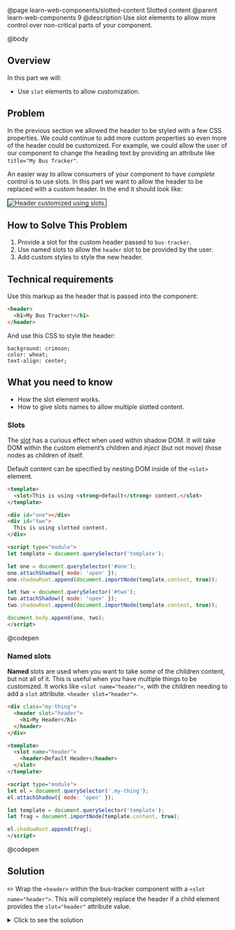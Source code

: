 @page learn-web-components/slotted-content Slotted content
@parent learn-web-components 9
@description Use slot elements to allow more control over non-critical parts of your component.

@body

## Overview

In this part we will:

- Use `slot` elements to allow customization.

## Problem

In the previous section we allowed the header to be styled with a few CSS properties. We could continue to add more custom properties so even more of the header could be customized. For example, we could allow the user of our component to change the heading text by providing an attribute like `title="My Bus Tracker"`.

An easier way to allow consumers of your component to have *complete* control is to use slots. In this part we want to allow the header to be replaced with a custom header. In the end it should look like:

<img src="../static/img/web-components/bt-slotted.jpg"
  style="border: solid 1px black; max-width: 100%;"
  title="Header customized using slots." />

## How to Solve This Problem

1. Provide a slot for the custom header passed to `bus-tracker`.
1. Use named slots to allow the `header` slot to be provided by the user.
1. Add custom styles to style the new header.

## Technical requirements

Use this markup as the header that is passed into the component:

```html
<header>
  <h1>My Bus Tracker!</h1>
</header>
```

And use this CSS to style the header:

```
background: crimson;
color: wheat;
text-align: center;
```

## What you need to know

- How the slot element works.
- How to give slots names to allow multiple slotted content.

### Slots

The [slot](https://developer.mozilla.org/en-US/docs/Web/HTML/Element/slot) has a curious effect when used within shadow DOM. It will take DOM within the custom element’s children and *inject* (but not move) those nodes as children of itself.

Default content can be specified by nesting DOM inside of the `<slot>` element.

```html
<template>
  <slot>This is using <strong>default</strong> content.</slot>
</template>

<div id="one"></div>
<div id="two">
  This is using slotted content.
</div>

<script type="module">
let template = document.querySelector('template');

let one = document.querySelector('#one');
one.attachShadow({ mode: 'open' });
one.shadowRoot.append(document.importNode(template.content, true));

let two = document.querySelector('#two');
two.attachShadow({ mode: 'open' });
two.shadowRoot.append(document.importNode(template.content, true));

document.body.append(one, two);
</script>
```
@codepen

### Named slots

__Named__ slots are used when you want to take *some* of the children content, but not all of it. This is useful when you have multiple things to be customized. It works like `<slot name="header">`, with the children needing to add a `slot` attribute.  `<header slot="header">`.

```html
<div class="my-thing">
  <header slot="header">
    <h1>My Header</h1>
  </header>
</div>

<template>
  <slot name="header">
    <header>Default Header</header>
  </slot>
</template>

<script type="module">
let el = document.querySelector('.my-thing');
el.attachShadow({ mode: 'open' });

let template = document.querySelector('template');
let frag = document.importNode(template.content, true);

el.shadowRoot.append(frag);
</script>
```
@codepen

## Solution

✏️ Wrap the `<header>` within the bus-tracker component with a `<slot name="header">`. This will completely replace the header if a child element provides the `slot="header"` attribute value.

<details>
<summary>Click to see the solution</summary>

@sourceref ./index.html
@highlight 17-21,26-28,168-173,only
@codepen

</details>